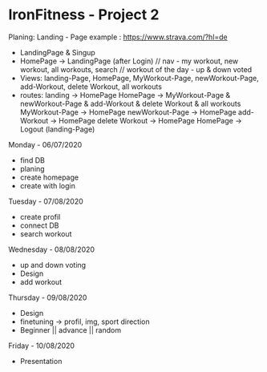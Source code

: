# IronFitness - Project 2

Planing: 
Landing - Page example : https://www.strava.com/?hl=de

- LandingPage & Singup 
- HomePage -> LandingPage (after Login) // nav - my workout, new workout, all workouts, search // workout of the day - up & down voted 
- Views: landing-Page, HomePage, MyWorkout-Page, newWorkout-Page, add-Workout, delete Workout, all workouts
- routes:   landing -> HomePage
            HomePage -> MyWorkout-Page & newWorkout-Page &  add-Workout & delete Workout & all workouts  
            MyWorkout-Page -> HomePage
            newWorkout-Page -> HomePage
            add-Workout -> HomePage
            delete Workout -> HomePage
            HomePage -> Logout (landing-Page) 
         

Monday - 06/07/2020
- find DB 
- planing 
- create homepage 
- create with login 


Tuesday - 07/08/2020 
- create profil 
- connect DB 
- search workout 


Wednesday - 08/08/2020 
- up and down voting
- Design
- add workout 


Thursday - 09/08/2020
- Design 
- finetuning -> profil, img, sport direction
- Beginner || advance || random 


Friday - 10/08/2020
- Presentation 

